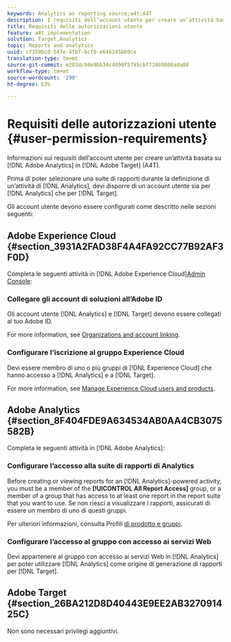 ```yaml
---
keywords: Analytics as reporting source;a4t;A4T
description: I requisiti dell’account utente per creare un’attività basata su Adobe Analytics in Adobe Target (A4T).
title: Requisiti delle autorizzazioni utente
feature: a4t implementation
solution: Target,Analytics
topic: Reports and analytics
uuid: cf359bcd-547e-4f8f-bcf6-e646245bb9ce
translation-type: tm+mt
source-git-commit: e203dc94e9bb34c4090f5795cbf73869808ada88
workflow-type: tm+mt
source-wordcount: '290'
ht-degree: 63%

---
```



# Requisiti delle autorizzazioni utente {#user-permission-requirements}

Informazioni sui requisiti dell’account utente per creare un’attività basata su [!DNL Adobe Analytics] in [!DNL Adobe Target] (A4T).

Prima di poter selezionare una suite di rapporti durante la definizione di un’attività di [!DNL Analytics], devi disporre di un account utente sia per [!DNL Analytics] che per [!DNL Target].

Gli account utente devono essere configurati come descritto nelle sezioni seguenti:

## Adobe Experience Cloud {#section_3931A2FAD38F4A4FA92CC77B92AF3F0D}

Completa le seguenti attività in [!DNL Adobe Experience Cloud][Admin Console](https://adminconsole.adobe.com):

### Collegare gli account di soluzioni all’Adobe ID

Gli account utente [!DNL Analytics] e [!DNL Target] devono essere collegati al tuo Adobe ID.

For more information, see [Organizations and account linking](https://docs.adobe.com/help/en/core-services/interface/manage-users-and-products/organizations.html).

### Configurare l’iscrizione al gruppo Experience Cloud

Devi essere membro di uno o più gruppi di [!DNL Experience Cloud] che hanno accesso a [!DNL Analytics] e a [!DNL Target].

For more information, see [Manage Experience Cloud users and products](https://docs.adobe.com/content/help/en/core-services/interface/manage-users-and-products/admin-getting-started.html).

## Adobe Analytics {#section_8F404FDE9A634534AB0AA4CB3075582B}

Completa le seguenti attività in [!DNL Adobe Analytics]:

### Configurare l’accesso alla suite di rapporti di Analytics

Before creating or viewing reports for an [!DNL Analytics]-powered activity, you must be a member of the **[!UICONTROL All Report Access]** group, or a member of a group that has access to at least one report in the report suite that you want to use. Se non riesci a visualizzare i rapporti, assicurati di essere un membro di uno di questi gruppi.

Per ulteriori informazioni, consulta Profili [di prodotto e gruppi](https://docs.adobe.com/content/help/en/core-services/interface/manage-users-and-products/admin-getting-started.html#section_AB50558124D541CF80A0D3D76D35A4BF).

### Configurare l’accesso al gruppo con accesso ai servizi Web

Devi appartenere al gruppo con accesso ai servizi Web in [!DNL Analytics] per poter utilizzare [!DNL Analytics] come origine di generazione di rapporti per [!DNL Target].

## Adobe Target {#section_26BA212D8D40443E9EE2AB327091425C}

Non sono necessari privilegi aggiuntivi.
